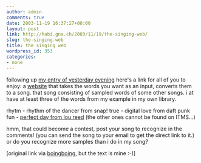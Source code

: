 ```yaml
---
author: admin
comments: true
date: 2003-11-19 16:37:27+00:00
layout: post
link: http://habi.gna.ch/2003/11/19/the-singing-web/
slug: the-singing-web
title: the singing web
wordpress_id: 353
categories:
- none
---
```


following up [my entry of yesterday evening](http://habi.gna.ch/blog/archives/000129.html) here's a link for all of you to enjoy: a [website](http://www.sr.se/cgi-bin/p1/src/sing/default.asp?key=83j5ARjO) that takes the words you want as an input, converts them to a song. that song consisting of sampled words of some other songs.
i at have at least three of the words from my example in my own library.

rhytm - rhythm of the dancer from snap!
true - digital love from daft punk
fun - [perfect day from lou reed](http://phobos.apple.com/WebObjects/MZStore.woa/wa/viewAlbum?playlistId=1505086&selectedItemId=1504951) (the other ones cannot be found on ITMS...)

hmm, that could become a contest, post your song to recognize in the comments! (you can send the song to your email to get the direct link to it.) or do you recognize more samples than i do in my song?

[original link via [boingboing](http://boingboing.net/2003_11_01_archive.html#106907762618928207), but the text is mine :-)]
